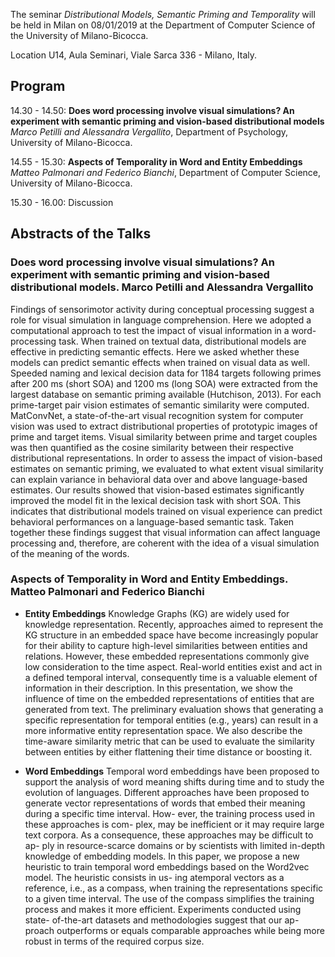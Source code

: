 The seminar *Distributional Models, Semantic Priming and Temporality* will be held in Milan on 08/01/2019 at the 
Department of Computer Science of the University of Milano-Bicocca. 

Location U14, Aula Seminari, Viale Sarca 336 - Milano, Italy.

## Program

14.30 - 14.50: **Does word processing involve visual simulations? An experiment with semantic priming and vision-based distributional models** *Marco Petilli and Alessandra Vergallito*, Department of Psychology, University of Milano-Bicocca.

14.55 - 15.30: **Aspects of Temporality in Word and Entity Embeddings** *Matteo Palmonari and Federico Bianchi*, Department of Computer Science, University of Milano-Bicocca.

15.30 - 16.00: Discussion

## Abstracts of the Talks

### Does word processing involve visual simulations? An experiment with semantic priming and vision-based distributional models. Marco Petilli and Alessandra Vergallito
Findings of sensorimotor activity during conceptual processing suggest a role for visual simulation in language comprehension. Here we adopted a computational approach to test the impact of visual information in a word-processing task. When trained on textual data, distributional models are effective in predicting semantic effects. Here we asked whether these models can predict semantic effects when trained on visual data as well. Speeded naming and lexical decision data for 1184 targets following primes after 200 ms (short SOA) and 1200 ms (long SOA) were extracted from the largest database on semantic priming available (Hutchison, 2013). For each prime-target pair vision estimates of semantic similarity were computed. MatConvNet, a state-of-the-art visual recognition system for computer vision was used to extract distributional properties of prototypic images of prime and target items. Visual similarity between prime and target couples was then quantified as the cosine similarity between their respective distributional representations. In order to assess the impact of vision-based estimates on semantic priming, we evaluated to what extent visual similarity can explain variance in behavioral data over and above language-based estimates. Our results showed that vision-based estimates significantly improved the model fit in the lexical decision task with short SOA. This indicates that distributional models trained on visual experience can predict behavioral performances on a language-based semantic task. Taken together these findings suggest that visual information can affect language processing and, therefore, are coherent with the idea of a visual simulation of the meaning of the words.

### Aspects of Temporality in Word and Entity Embeddings. Matteo Palmonari and Federico Bianchi

+ **Entity Embeddings** Knowledge Graphs (KG) are widely used for knowledge representation. Recently, approaches aimed to represent the KG structure in an embedded space have become increasingly popular for their ability to capture high-level similarities between entities and relations. However, these embedded representations commonly give low consideration to the time aspect. Real-world entities exist and act in a defined temporal interval, consequently time is a valuable element of information in their description. 
In this presentation, we show the influence of time on the embedded representations of entities that are generated from text. The preliminary evaluation shows that generating a specific representation for temporal entities (e.g., years) can result in a more informative entity representation space. We also describe the time-aware similarity metric that can be used to evaluate the similarity between entities by either flattening their time distance or boosting it.

+ **Word Embeddings** Temporal word embeddings have been proposed to support
the analysis of word meaning shifts during time and to study
the evolution of languages. Different approaches have been
proposed to generate vector representations of words that
embed their meaning during a specific time interval. How-
ever, the training process used in these approaches is com-
plex, may be inefficient or it may require large text corpora.
As a consequence, these approaches may be difficult to ap-
ply in resource-scarce domains or by scientists with limited
in-depth knowledge of embedding models. In this paper, we
propose a new heuristic to train temporal word embeddings
based on the Word2vec model. The heuristic consists in us-
ing atemporal vectors as a reference, i.e., as a compass, when
training the representations specific to a given time interval.
The use of the compass simplifies the training process and
makes it more efficient. Experiments conducted using state-
of-the-art datasets and methodologies suggest that our ap-
proach outperforms or equals comparable approaches while
being more robust in terms of the required corpus size.